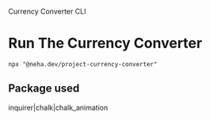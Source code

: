 Currency Converter CLI

# Run The Currency Converter

```
npx "@neha.dev/project-currency-converter"

```
## Package used
inquirer|chalk|chalk_animation
